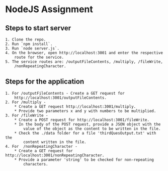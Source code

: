 # NodeJS Assignment

## Steps to start server
    1. Clone the repo.
    2. Run `npm install`.
    3. Run `node server.js`.
    4. On the browser, open http://localhost:3001 and enter the respective
        route for the service.
    5. The service routes are: /outputFileContents, /multiply, /fileWrite,
        /nonRepeatingCharacter.

## Steps for the application
    1. For /outputFileContents - Create a GET request for 
        http://localhost:3001/outputFileContents.
    2. For /multiply -
        * Create a GET request http://localhost:3001/multiply.
        * Provide two parameters x and y with numbers to be multiplied.
    3. For /fileWrite - 
        * Create a POST request for http://localhost:3001/fileWrite.
        * In the body of the POST request, provide a JSON object with the
            value of the object as the content to be written in the file.
        * Check the ./data folder for a file 'thirdQuesOutput.txt' with the
            content written in the file.
    4. For  /nonRepeatingCharacter -
        * Create a GET request for http://localhost:3001/nonRepeatingCharacter.
        * Provide a parameter 'string' to be checked for non-repeating
            characters.
